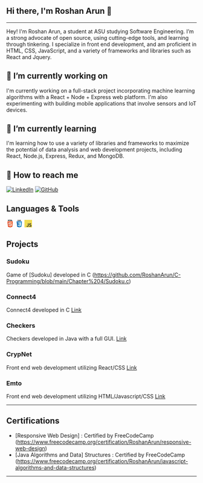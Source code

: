 ## Hi there, I'm Roshan Arun 👋  
----

Hey! I'm Roshan Arun, a student at ASU studying Software Engineering. I’m a strong advocate of open source, using cutting-edge tools, and learning through tinkering. I specialize in front end development, and am proficient in HTML, CSS, JavaScript, and a variety of frameworks and libraries such as React and Jquery.

## 🔭 I’m currently working on

I'm currently working on a full-stack project incorporating machine learning algorithms with a React + Node + Express web platform. I'm also experimenting with building mobile applications that involve sensors and IoT devices. 

## 🌱 I’m currently learning

I'm learning how to use a variety of libraries and frameworks to maximize the potential of data analysis and web development projects, including React, Node.js, Express, Redux, and MongoDB. 

## 🤔 How to reach me

[![LinkedIn](https://img.shields.io/badge/-LinkedIn-black.svg?style=flat-square&logo=linkedin&colorB=555)](https://www.linkedin.com/in/roshan-arun-231a131b5/)
[![GitHub](https://img.shields.io/badge/-Github-black.svg?style=flat-square&logo=github&colorB=555)](https://github.com/roshan-arun) 

## Languages & Tools
<code><img height="20" src="https://raw.githubusercontent.com/github/explore/80688e429a7d4ef2fca1e82350fe8e3517d3494d/topics/html/html.png"></code>
<code><img height="20" src="https://raw.githubusercontent.com/github/explore/80688e429a7d4ef2fca1e82350fe8e3517d3494d/topics/css/css.png"></code>
<code><img height="20" src="https://raw.githubusercontent.com/github/explore/80688e429a7d4ef2fca1e82350fe8e3517d3494d/topics/javascript/javascript.png"></code>

## Projects

### Sudoku
Game of [Sudoku] developed in C (https://github.com/RoshanArun/C-Programming/blob/main/Chapter%204/Sudoku.c)

### Connect4
Connect4 developed in C [Link](https://github.com/RoshanArun/C-Programming/blob/main/Chapter%204/Connect4.c)

### Checkers 
Checkers developed in Java with a full GUI. [Link](https://github.com/RoshanArun/CSE-Schoolwork/tree/main/ser216/checkers)

### CrypNet
Front end web development utilizing React/CSS [Link](https://github.com/RoshanArun/CrypNet-WebApp)

### Emto 
Front end web development utilizing HTML/Javascript/CSS [Link](https://github.com/RoshanArun/Emto-Web)
_____
## Certifications

- [Responsive Web Design] : Certified by FreeCodeCamp (https://www.freecodecamp.org/certification/RoshanArun/responsive-web-design)
- [Java Algorithms and Data] Structures : Certified by FreeCodeCamp (https://www.freecodecamp.org/certification/RoshanArun/javascript-algorithms-and-data-structures)

______

